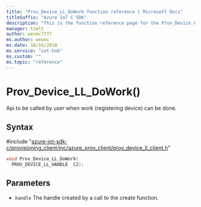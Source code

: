 ```yaml
---                             
title: "Prov_Device_LL_DoWork function reference | Microsoft Docs" 
titleSuffix: "Azure IoT C SDK"            
description: "This is the function reference page for the Prov_Device_LL_DoWork() function in the Azure IoT C SDK. This SDK is used with Azure IoT Hub and Azure IoT Hub Device Provisioning Service"            
manager: timlt                 
author: wesmc7777              
ms.author: wesmc               
ms.date: 10/16/2018                    
ms.service: "iot-hub"             
ms.custom: ""                
ms.topic: "reference"        
---                            
```


# Prov_Device_LL_DoWork()

Api to be called by user when work (registering device) can be done.

## Syntax

\#include "[azure-iot-sdk-c/provisioning_client/inc/azure_prov_client/prov_device_ll_client.h](../prov-device-ll-client-h.md)"  
```C
void Prov_Device_LL_DoWork(
  PROV_DEVICE_LL_HANDLE  C2);
```

## Parameters
* `handle` The handle created by a call to the create function.

